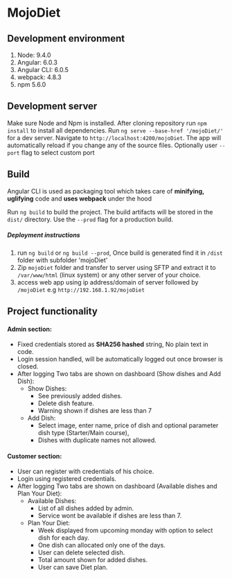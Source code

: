 # MojoDiet



## Development environment
1. Node: 9.4.0
2. Angular: 6.0.3
3. Angular CLI: 6.0.5
4. webpack: 4.8.3
5. npm 5.6.0


## Development server
Make sure Node and Npm is installed.
After cloning repository run `npm install` to install all dependencies.
Run `ng serve --base-href '/mojoDiet/'` for a dev server. Navigate to `http://localhost:4200/mojoDiet`.
The app will automatically reload if you change any of the source files. Optionally user `--port` flag
to select custom port

## Build

Angular CLI is used as packaging tool which takes care of **minifying, uglifying** code
and **uses webpack** under the hood 

Run `ng build` to build the project. The build artifacts will be stored in the `dist/` directory.
Use the `--prod` flag for a production build.
##### Deployment instructions
1. run `ng build` or `ng build --prod`, Once build is generated find it in `/dist` folder with subfolder 'mojoDiet'
2. Zip `mojoDiet` folder and transfer to server using SFTP and extract it to `/var/www/html` (linux system)
or any other server of your choice.
3. access web app using ip address/domain of server followed by `/mojoDiet`
e.g `http://192.168.1.92/mojoDiet`

## Project functionality
#### Admin section:
* Fixed credentials stored as **SHA256 hashed** string, No plain text in code.
* Login session handled, will be automatically logged out once browser is closed.
* After logging Two tabs are shown on dashboard (Show dishes and Add Dish):
    * Show Dishes: 
      * See previously added dishes.
      * Delete dish feature.
      * Warning shown if dishes are less than 7
    * Add Dish: 
      * Select image, enter name, price of dish and 
      optional parameter dish type (Starter/Main course),
      * Dishes with duplicate names not allowed.
    
#### Customer section:
* User can register with credentials of his choice.
* Login using registered credentials.
* After logging Two tabs are shown on dashboard 
(Available dishes and Plan Your Diet):
    * Available Dishes:
      * List of all dishes added by admin.
      * Service wont be available if dishes are less than 7.
    * Plan Your Diet:
      * Week displayed from upcoming monday with option to
       select dish for each day.
      * One dish can allocated only one of the days.
      * User can delete selected dish.
      * Total amount shown for added dishes.
      * User can save Diet plan.
